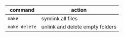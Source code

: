 | command | action |
| ------| ------ |
| ``make`` | symlink all files |
| ``make delete`` | unlink and delete empty folders |
